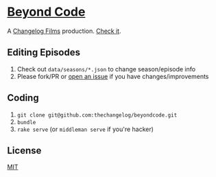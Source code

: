 # [Beyond Code][bc]

A [Changelog Films][films] production. [Check it][bc].

## Editing Episodes

1. Check out `data/seasons/*.json` to change season/episode info
2. Please fork/PR or [open an issue][issues] if you have changes/improvements

## Coding

1. `git clone git@github.com:thechangelog/beyondcode.git`
2. `bundle`
3. `rake serve` (or `middleman serve` if you're hacker)

## License

[MIT][license]

[bc]: https://beyondcode.tv
[films]: https://changelog.com/films
[issues]: https://github.com/thechangelog/beyondcode/issues
[license]: (https://github.com/thechangelog/beyondcode/blob/master/LICENSE)
